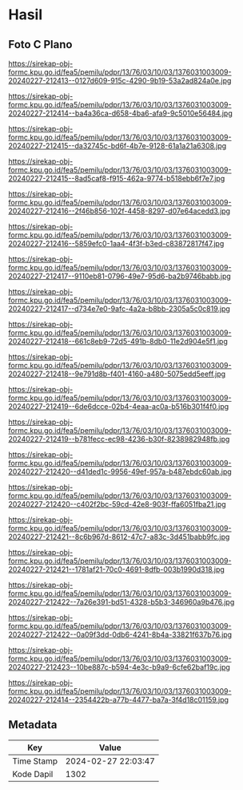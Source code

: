 # Hasil

## Foto C Plano

https://sirekap-obj-formc.kpu.go.id/fea5/pemilu/pdpr/13/76/03/10/03/1376031003009-20240227-212413--0127d609-915c-4290-9b19-53a2ad824a0e.jpg

https://sirekap-obj-formc.kpu.go.id/fea5/pemilu/pdpr/13/76/03/10/03/1376031003009-20240227-212414--ba4a36ca-d658-4ba6-afa9-9c5010e56484.jpg

https://sirekap-obj-formc.kpu.go.id/fea5/pemilu/pdpr/13/76/03/10/03/1376031003009-20240227-212415--da32745c-bd6f-4b7e-9128-61a1a21a6308.jpg

https://sirekap-obj-formc.kpu.go.id/fea5/pemilu/pdpr/13/76/03/10/03/1376031003009-20240227-212415--8ad5caf8-f915-462a-9774-b518ebb6f7e7.jpg

https://sirekap-obj-formc.kpu.go.id/fea5/pemilu/pdpr/13/76/03/10/03/1376031003009-20240227-212416--2f46b856-102f-4458-8297-d07e64acedd3.jpg

https://sirekap-obj-formc.kpu.go.id/fea5/pemilu/pdpr/13/76/03/10/03/1376031003009-20240227-212416--5859efc0-1aa4-4f3f-b3ed-c83872817f47.jpg

https://sirekap-obj-formc.kpu.go.id/fea5/pemilu/pdpr/13/76/03/10/03/1376031003009-20240227-212417--9110eb81-0796-49e7-95d6-ba2b9746babb.jpg

https://sirekap-obj-formc.kpu.go.id/fea5/pemilu/pdpr/13/76/03/10/03/1376031003009-20240227-212417--d734e7e0-9afc-4a2a-b8bb-2305a5c0c819.jpg

https://sirekap-obj-formc.kpu.go.id/fea5/pemilu/pdpr/13/76/03/10/03/1376031003009-20240227-212418--661c8eb9-72d5-491b-8db0-11e2d904e5f1.jpg

https://sirekap-obj-formc.kpu.go.id/fea5/pemilu/pdpr/13/76/03/10/03/1376031003009-20240227-212418--9e791d8b-f401-4160-a480-5075edd5eeff.jpg

https://sirekap-obj-formc.kpu.go.id/fea5/pemilu/pdpr/13/76/03/10/03/1376031003009-20240227-212419--6de6dcce-02b4-4eaa-ac0a-b516b301f4f0.jpg

https://sirekap-obj-formc.kpu.go.id/fea5/pemilu/pdpr/13/76/03/10/03/1376031003009-20240227-212419--b781fecc-ec98-4236-b30f-8238982948fb.jpg

https://sirekap-obj-formc.kpu.go.id/fea5/pemilu/pdpr/13/76/03/10/03/1376031003009-20240227-212420--d41ded1c-9956-49ef-957a-b487ebdc60ab.jpg

https://sirekap-obj-formc.kpu.go.id/fea5/pemilu/pdpr/13/76/03/10/03/1376031003009-20240227-212420--c402f2bc-59cd-42e8-903f-ffa6051fba21.jpg

https://sirekap-obj-formc.kpu.go.id/fea5/pemilu/pdpr/13/76/03/10/03/1376031003009-20240227-212421--8c6b967d-8612-47c7-a83c-3d451babb9fc.jpg

https://sirekap-obj-formc.kpu.go.id/fea5/pemilu/pdpr/13/76/03/10/03/1376031003009-20240227-212421--1781af21-70c0-4691-8dfb-003b1990d318.jpg

https://sirekap-obj-formc.kpu.go.id/fea5/pemilu/pdpr/13/76/03/10/03/1376031003009-20240227-212422--7a26e391-bd51-4328-b5b3-346960a9b476.jpg

https://sirekap-obj-formc.kpu.go.id/fea5/pemilu/pdpr/13/76/03/10/03/1376031003009-20240227-212422--0a09f3dd-0db6-4241-8b4a-33821f637b76.jpg

https://sirekap-obj-formc.kpu.go.id/fea5/pemilu/pdpr/13/76/03/10/03/1376031003009-20240227-212423--10be887c-b594-4e3c-b9a9-6cfe62baf19c.jpg

https://sirekap-obj-formc.kpu.go.id/fea5/pemilu/pdpr/13/76/03/10/03/1376031003009-20240227-212414--2354422b-a77b-4477-ba7a-3f4d18c01159.jpg


## Metadata

| Key        | Value               |
| ---------- | ------------------- |
| Time Stamp | 2024-02-27 22:03:47 |
| Kode Dapil | 1302                |



